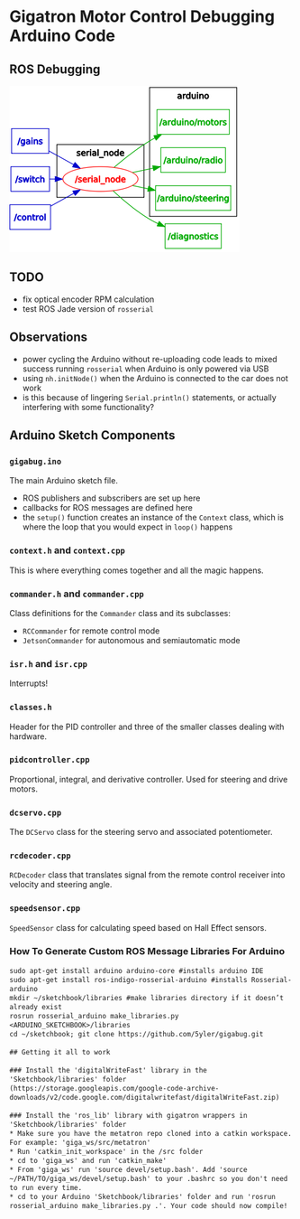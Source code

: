 # Gigatron Motor Control Debugging Arduino Code

## ROS Debugging

![ROS Debugging Topics](LOOKATME.png)

## TODO
* fix optical encoder RPM calculation
* test ROS Jade version of `rosserial` 

## Observations
* power cycling the Arduino without re-uploading code leads to mixed success running `rosserial` when Arduino is only powered via USB
* using `nh.initNode()` when the Arduino is connected to the car does not work
 * is this because of lingering `Serial.println()` statements, or actually interfering with some functionality?

## Arduino Sketch Components

### `gigabug.ino`
The main Arduino sketch file. 
* ROS publishers and subscribers are set up here
* callbacks for ROS messages are defined here
* the `setup()` function creates an instance of the `Context` class, which is where the loop that you would expect in `loop()` happens

### `context.h` and `context.cpp`
This is where everything comes together and all the magic happens.

### `commander.h` and `commander.cpp`
Class definitions for the `Commander` class and its subclasses:
* `RCCommander` for remote control mode
* `JetsonCommander` for autonomous and semiautomatic mode

### `isr.h` and `isr.cpp`
Interrupts!

### `classes.h`
Header for the PID controller and three of the smaller classes dealing with hardware. 

### `pidcontroller.cpp`
Proportional, integral, and derivative controller. Used for steering and drive motors.

### `dcservo.cpp`
The `DCServo` class for the steering servo and associated potentiometer.

### `rcdecoder.cpp`
`RCDecoder` class that translates signal from the remote control receiver into velocity and steering angle.

### `speedsensor.cpp` 
`SpeedSensor` class for calculating speed based on Hall Effect sensors.

### How To Generate Custom ROS Message Libraries For Arduino

```
sudo apt-get install arduino arduino-core #installs arduino IDE
sudo apt-get install ros-indigo-rosserial-arduino #installs Rosserial-arduino
mkdir ~/sketchbook/libraries #make libraries directory if it doesn’t already exist
rosrun rosserial_arduino make_libraries.py <ARDUINO_SKETCHBOOK>/libraries
cd ~/sketchbook; git clone https://github.com/5yler/gigabug.git

## Getting it all to work

### Install the 'digitalWriteFast' library in the 'Sketchbook/libraries' folder
(https://storage.googleapis.com/google-code-archive-downloads/v2/code.google.com/digitalwritefast/digitalWriteFast.zip)

### Install the 'ros_lib' library with gigatron wrappers in 'Sketchbook/libraries' folder
* Make sure you have the metatron repo cloned into a catkin workspace. For example: 'giga_ws/src/metatron'
* Run 'catkin_init_workspace' in the /src folder
* cd to 'giga_ws' and run 'catkin_make'
* From 'giga_ws' run 'source devel/setup.bash'. Add 'source ~/PATH/TO/giga_ws/devel/setup.bash' to your .bashrc so you don't need to run every time. 
* cd to your Arduino 'Sketchbook/libraries' folder and run 'rosrun rosserial_arduino make_libraries.py .'. Your code should now compile!
